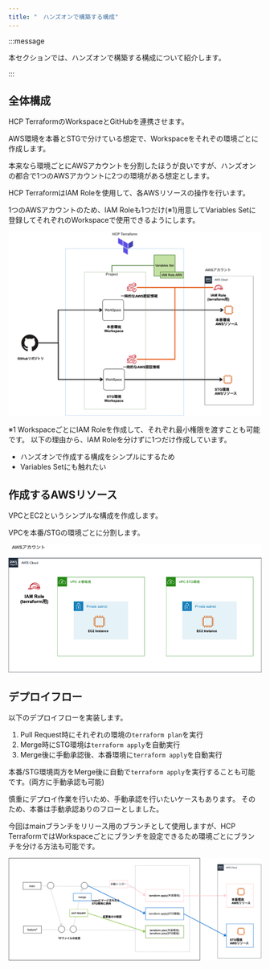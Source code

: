 ```yaml
---
title: "　ハンズオンで構築する構成"
---
```


:::message

本セクションでは、ハンズオンで構築する構成について紹介します。

:::

## 全体構成

HCP TerraformのWorkspaceとGitHubを連携させます。

AWS環境を本番とSTGで分けている想定で、Workspaceをそれぞの環境ごとに作成します。

本来なら環境ごとにAWSアカウントを分割したほうが良いですが、ハンズオンの都合で1つのAWSアカウントに2つの環境がある想定とします。

HCP TerraformはIAM Roleを使用して、各AWSリソースの操作を行います。

1つのAWSアカウントのため、IAM Roleも1つだけ(※1)用意してVariables Setに登録してそれぞれのWorkspaceで使用できるようにします。

![](/images/chapter_5/01-tfc-aws-book-archi-1.png)

※1 WorkspaceごとにIAM Roleを作成して、それぞれ最小権限を渡すことも可能です。
以下の理由から、IAM Roleを分けずに1つだけ作成しています。

- ハンズオンで作成する構成をシンプルにするため
- Variables Setにも触れたい

## 作成するAWSリソース

VPCとEC2というシンプルな構成を作成します。

VPCを本番/STGの環境ごとに分割します。

![](/images/chapter_5/01-tfc-aws-book-archi-2.png)

## デプロイフロー

以下のデプロイフローを実装します。

1. Pull Request時にそれぞれの環境の`terraform plan`を実行
2. Merge時にSTG環境は`terraform apply`を自動実行
3. Merge後に手動承認後、本番環境に`terraform apply`を自動実行

本番/STG環境両方をMerge後に自動で`terraform apply`を実行することも可能です。(両方に手動承認も可能)

慎重にデプロイ作業を行いため、手動承認を行いたいケースもあります。
そのため、本番は手動承認ありのフローとしました。

今回はmainブランチをリリース用のブランチとして使用しますが、HCP TerraformではWorkspaceごとにブランチを設定できるため環境ごとにブランチを分ける方法も可能です。

<!-- 絵のterraform applyとかしている枠にHCP Terraformのアイコンを付ける -->

![](/images/chapter_5/01-tfc-aws-book-archi-3.png)
